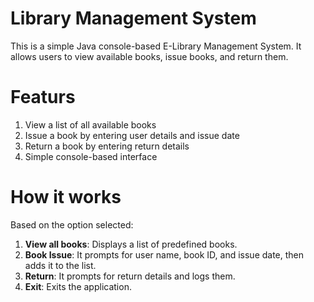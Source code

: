 #  Library Management System
This is a simple Java console-based E-Library Management System. It allows users to view available books, issue books, and return them. 

# Featurs
1. View a list of all available books
2. Issue a book by entering user details and issue date
3. Return a book by entering return details
4. Simple console-based interface

# How it works
Based on the option selected:
1. **View all books**: Displays a list of predefined books.
2. **Book Issue**: It prompts for user name, book ID, and issue date, then adds it to the list.
3. **Return**: It prompts for return details and logs them.
4. **Exit**: Exits the application.
